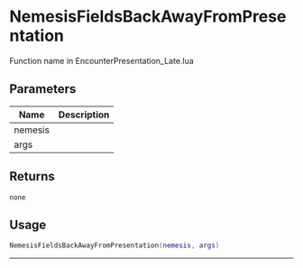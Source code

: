 # NemesisFieldsBackAwayFromPresentation

Function name in EncounterPresentation_Late.lua

## Parameters

| Name    | Description |
| ------- | ----------- |
| nemesis |             |
| args    |             |

## Returns

`none`

## Usage

```lua
NemesisFieldsBackAwayFromPresentation(nemesis, args)
```

---
